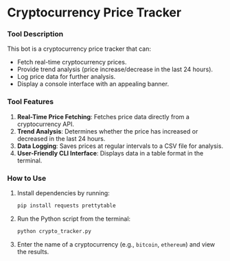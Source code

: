 # Cryptocurrency Price Tracker

### **Tool Description**
This bot is a cryptocurrency price tracker that can:
- Fetch real-time cryptocurrency prices.
- Provide trend analysis (price increase/decrease in the last 24 hours).
- Log price data for further analysis.
- Display a console interface with an appealing banner.

### **Tool Features**
1. **Real-Time Price Fetching**: Fetches price data directly from a cryptocurrency API.  
2. **Trend Analysis**: Determines whether the price has increased or decreased in the last 24 hours.  
3. **Data Logging**: Saves prices at regular intervals to a CSV file for analysis.  
4. **User-Friendly CLI Interface**: Displays data in a table format in the terminal.

### **How to Use**
1. Install dependencies by running:
   ```bash
   pip install requests prettytable
   ```
2. Run the Python script from the terminal:
   ```bash
   python crypto_tracker.py
   ```
3. Enter the name of a cryptocurrency (e.g., `bitcoin`, `ethereum`) and view the results.

